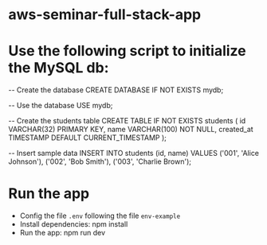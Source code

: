# aws-seminar-full-stack-app
# Use the following script to initialize the MySQL db:
-- Create the database
CREATE DATABASE IF NOT EXISTS mydb;

-- Use the database
USE mydb;

-- Create the students table
CREATE TABLE IF NOT EXISTS students (
    id VARCHAR(32) PRIMARY KEY,
    name VARCHAR(100) NOT NULL,
    created_at TIMESTAMP DEFAULT CURRENT_TIMESTAMP
);

-- Insert sample data
INSERT INTO students (id, name) VALUES
('001', 'Alice Johnson'),
('002', 'Bob Smith'),
('003', 'Charlie Brown');

# Run the app
* Config the file `.env` following the file `env-example`
* Install dependencies: npm install
* Run the app: npm run dev